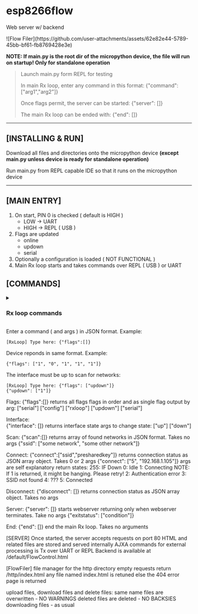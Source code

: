 <h1>esp8266flow</h1>
<p></p>Web server w/ backend</p>
![Flow Filer](https://github.com/user-attachments/assets/62e82e44-5789-45bb-bf61-fb8769428e3e)

<b>NOTE: If main.py is the root dir of the micropython device, the file will run on startup! Only for standalone operation</b>

>Launch main.py form REPL for testing
>
>In main Rx loop, enter any command in this format: {"command": ["arg1","arg2"]}
>
>Once flags permit, the server can be started: {"server": []}
>
>The main Rx loop can be ended with: {"end": []}

---

## [INSTALLING & RUN]

Download all files and directories onto the micropython device **(except main.py unless device is ready for standalone operation)**

Run main.py from REPL capable IDE so that it runs on the micropython device

---

## [MAIN ENTRY]

1. On start, PIN 0 is checked ( default is HIGH )
    - LOW -> UART
    - HIGH -> REPL ( USB )
2. Flags are updated
    - online
    - updown
    - serial
3. Optionally a configuration is loaded ( NOT FUNCTIONAL )
4. Main Rx loop starts and takes commands over REPL ( USB ) or UART


## [COMMANDS]
<details>
<summary><h3>Rx loop commands</h3></summary>
|  Command  | Arguments | description |
|-----------|-----------|-------------|
| flags     |    0,1    | device status |
| interface |    0,1    | interface configuration |
| scan      |     0     | scan for networks |
| connect   |     2     | connect to network |
| disconnect|     0     | disconnect form network |
| server    |     0     | start the webserver |
| end       |     0     | end the Rx loop |
</details>

Enter a command ( and args ) in JSON format. Example:
```
[RxLoop] Type here: {"flags":[]}
```
Device reponds in same format. Example:
```
{"flags": ["1", "0", "1", "1", "1"]}
```
The interface must be up to scan for networks:
```
[RxLoop] Type here: {"flags": ["updown"]}
{"updown": ["1"]}
```


Flags:
{"flags":[]}
    returns all flags
    flags in order and as single flag output by arg:
    ["serial"]
    ["config"]
    ["rxloop"]
    ["updown"]
    ["serial"]
    
Interface:    
{"interface": []}
    returns interface state
    args to change state:
    ["up"]
    ["down"]

Scan:
{"scan":[]}
    returns array of found networks in JSON format. Takes no args
    {"ssid": ["some network", "some other network"]}

Connect:
{"connect":["ssid","presharedkey"]}
    returns connection status as JSON array object. Takes 0 or 2 args
    {"connect": ["5", "192.168.1.105"]}
    args are self explanatory
    return states:
        255: IF Down
        0: Idle
        1: Connecting NOTE: If 1 is returned, it might be hanging. Please retry!
        2: Authentication error
        3: SSID not found
        4: ???
        5: Connected

Disconnect:
{"disconnect": []}
    returns connection status as JSON array object. Takes no args
    
Server:
{"server": []}
    starts webserver returning only when webserver terminates. Take no args
    {"exitstatus": ["condition"]}

End:
{"end": []}
    end the main Rx loop. Takes no arguments


[SERVER]
Once started, the server accepts requests on port 80
HTML and related files are stored and served internally
AJXA commands for external processing is Tx over UART or REPL
Backend is available at /default/FlowControl.html

[FlowFiler]
file manager for the http directory
empty requests return /http/index.html
any file named index.html is retuned
else the 404 error page is returned

upload files, download files and delete files:
same name files are overwritten - NO WARNINGS
deleted files are deleted - NO BACKSIES
downloading files - as usual


